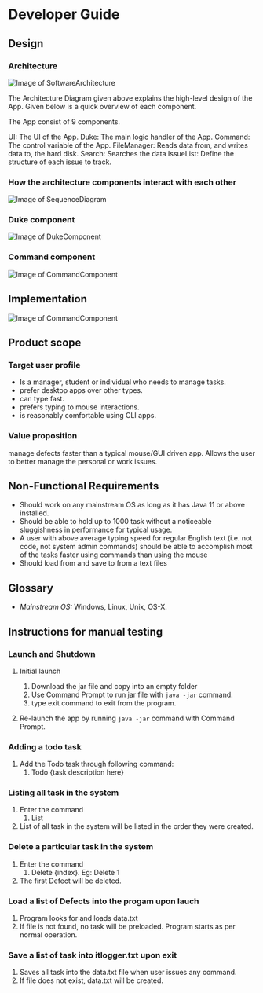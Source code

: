 # Developer Guide

## Design

### Architecture

![Image of SoftwareArchitecture](https://github.com/tototto/ip/blob/master/docs/images/architecture.jpg?raw=true)

The Architecture Diagram given above explains the high-level design of the App. Given below is a quick overview of each component.

The App consist of 9 components.

UI: The UI of the App.
Duke: The main logic handler of the App.
Command: The control variable of the App.
FileManager: Reads data from, and writes data to, the hard disk.
Search: Searches the data
IssueList: Define the structure of each issue to track.

### How the architecture components interact with each other

![Image of SequenceDiagram](https://github.com/tototto/ip/blob/master/docs/images/Interaction.jpg?raw=true)

### Duke component

![Image of DukeComponent](https://github.com/tototto/ip/blob/master/docs/images/Duke.jpg?raw=true)

### Command component

![Image of CommandComponent](https://github.com/tototto/ip/blob/master/docs/images/CmdComponent.jpg?raw=true)

## Implementation

![Image of CommandComponent](https://github.com/tototto/ip/blob/master/docs/images/AddTodoImplementation.jpg?raw=true)

## Product scope
### Target user profile
* Is a manager, student or individual who needs to manage tasks.
* prefer desktop apps over other types.
* can type fast.
* prefers typing to mouse interactions.
* is reasonably comfortable using CLI apps.

### Value proposition
manage defects faster than a typical mouse/GUI driven app. Allows the user to better manage the personal or work issues.

## Non-Functional Requirements

* Should work on any mainstream OS as long as it has Java 11 or above installed.
* Should be able to hold up to 1000 task without a noticeable sluggishness in performance for typical usage.
* A user with above average typing speed for regular English text (i.e. not code, not system admin commands) should be able to accomplish most of the tasks faster using commands than using the mouse
* Should load from and save to from a text files


## Glossary

* *Mainstream OS:* Windows, Linux, Unix, OS-X.

## Instructions for manual testing

### Launch and Shutdown

1. Initial launch
    1. Download the jar file and copy into an empty folder
    2. Use Command Prompt to run jar file with `java -jar` command.
    3. type exit command to exit from the program.

2. Re-launch the app by running `java -jar` command with Command Prompt.

### Adding a todo task
1. Add the Todo task through following command:
    1. Todo {task description here}

### Listing all task in the system
1. Enter the command
    1. List
2. List of all task in the system will be listed in the order they were created.

### Delete a particular task in the system
1. Enter the command
    1. Delete {index}. Eg: Delete 1
2. The first Defect will be deleted.

### Load a list of Defects into the progam upon lauch
1. Program looks for and loads data.txt
2. If file is not found, no task will be preloaded. Program starts as per normal operation.

### Save a list of task into itlogger.txt upon exit
1. Saves all task into the data.txt file when user issues any command.
2. If file does not exist, data.txt will be created.
